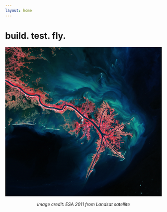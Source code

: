 ```yaml
---
layout: home
---
```


# build. test. fly.


![Mississippi River Delta](./assets/images/Mississippi_River_Delta.jpg)

<div style="text-align: center;"><em>Image credit: ESA 2011 from Landsat satellite</em></div>